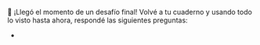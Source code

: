 🏅 ¡Llegó el momento de un desafío final! Volvé a tu cuaderno y usando todo lo visto hasta ahora, respondé las siguientes preguntas:

- 